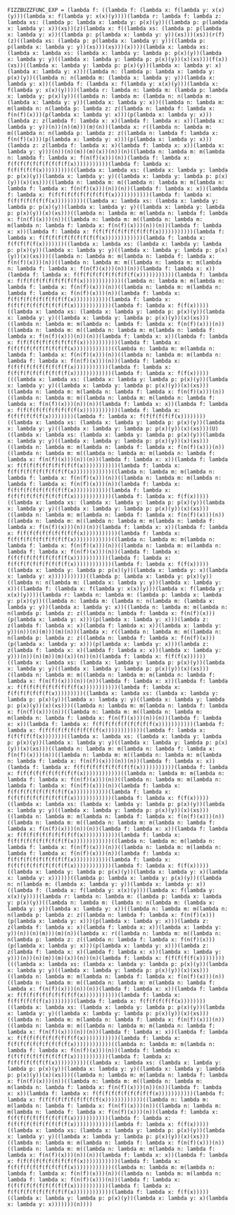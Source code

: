 `FIZZBUZZFUNC_EXP = (lambda f: ((lambda f: (lambda x: f(lambda y: x(x)(y)))(lambda x: f(lambda y: x(x)(y))))(lambda r: lambda f: lambda z: lambda xs: (lambda p: lambda x: lambda y: p(x)(y))((lambda p: p(lambda x: lambda y: x))(xs))(z)(lambda x: f((lambda xs: (lambda p: p(lambda x: lambda y: x))((lambda p: p(lambda x: lambda y: y))(xs)))(xs))(r(f)(z)((lambda xs: (lambda p: p(lambda x: lambda y: y))((lambda p: p(lambda x: lambda y: y))(xs)))(xs)))(x))))(lambda x: lambda xs: (lambda x: lambda xs: (lambda x: lambda y: lambda p: p(x)(y))(lambda x: lambda y: y)((lambda x: lambda y: lambda p: p(x)(y))(x)(xs)))(f(x))(xs))((lambda x: lambda y: lambda p: p(x)(y))(lambda x: lambda y: x)(lambda x: lambda y: x)))(lambda n: (lambda p: lambda x: lambda y: p(x)(y))((lambda n: n(lambda m: (lambda x: lambda y: y))(lambda x: lambda y: x))((lambda f: (lambda x: f(lambda y: x(x)(y)))(lambda x: f(lambda y: x(x)(y))))(lambda r: lambda n: lambda m: (lambda p: lambda x: lambda y: p(x)(y))((lambda n: lambda m: (lambda n: n(lambda m: (lambda x: lambda y: y))(lambda x: lambda y: x))((lambda n: lambda m: m(lambda n: n(lambda p: lambda z: z((lambda n: lambda f: lambda x: f(n(f)(x)))(p(lambda x: lambda y: x)))(p(lambda x: lambda y: x)))(lambda z: z(lambda f: lambda x: x)(lambda f: lambda x: x))(lambda x: lambda y: y))(n))(n)(m)))(m)(n))(lambda x: r((lambda n: lambda m: m((lambda n: n(lambda p: lambda z: z((lambda n: lambda f: lambda x: f(n(f)(x)))(p(lambda x: lambda y: x)))(p(lambda x: lambda y: x)))(lambda z: z(lambda f: lambda x: x)(lambda f: lambda x: x))(lambda x: lambda y: y)))(n))(n)(m))(m)(x))(n))(n)((lambda n: lambda m: m(lambda n: lambda f: lambda x: f(n(f)(x)))(n))(lambda f: lambda x: f(f(f(f(f(f(f(f(f(f(x)))))))))))(lambda f: lambda x: f(f(f(f(f(x)))))))))((lambda x: lambda xs: (lambda x: lambda y: lambda p: p(x)(y))(lambda x: lambda y: y)((lambda x: lambda y: lambda p: p(x)(y))(x)(xs)))((lambda n: lambda m: m((lambda n: lambda m: m(lambda n: lambda f: lambda x: f(n(f)(x)))(n))(n))(lambda f: lambda x: x))(lambda f: lambda x: f(f(f(f(f(f(f(f(f(f(x)))))))))))(lambda f: lambda x: f(f(f(f(f(f(f(x)))))))))((lambda x: lambda xs: (lambda x: lambda y: lambda p: p(x)(y))(lambda x: lambda y: y)((lambda x: lambda y: lambda p: p(x)(y))(x)(xs)))((lambda n: lambda m: m(lambda n: lambda f: lambda x: f(n(f)(x)))(n))((lambda n: lambda m: m((lambda n: lambda m: m(lambda n: lambda f: lambda x: f(n(f)(x)))(n))(n))(lambda f: lambda x: x))(lambda f: lambda x: f(f(f(f(f(f(f(f(f(f(x)))))))))))(lambda f: lambda x: f(f(f(f(f(f(f(f(f(f(x))))))))))))(lambda f: lambda x: f(f(f(f(f(x)))))))((lambda x: lambda xs: (lambda x: lambda y: lambda p: p(x)(y))(lambda x: lambda y: y)((lambda x: lambda y: lambda p: p(x)(y))(x)(xs)))((lambda n: lambda m: m(lambda n: lambda f: lambda x: f(n(f)(x)))(n))((lambda n: lambda m: m((lambda n: lambda m: m(lambda n: lambda f: lambda x: f(n(f)(x)))(n))(n))(lambda f: lambda x: x))(lambda f: lambda x: f(f(f(f(f(f(f(f(f(f(x)))))))))))(lambda f: lambda x: f(f(f(f(f(f(f(f(f(f(x))))))))))))((lambda n: lambda m: m(lambda n: lambda f: lambda x: f(n(f)(x)))(n))((lambda n: lambda m: m(lambda n: lambda f: lambda x: f(n(f)(x)))(n))(lambda f: lambda x: f(f(f(f(f(f(f(f(f(f(x)))))))))))(lambda f: lambda x: f(f(f(f(f(f(f(f(f(f(x))))))))))))(lambda f: lambda x: f(f(x)))))((lambda x: lambda xs: (lambda x: lambda y: lambda p: p(x)(y))(lambda x: lambda y: y)((lambda x: lambda y: lambda p: p(x)(y))(x)(xs)))((lambda n: lambda m: m(lambda n: lambda f: lambda x: f(n(f)(x)))(n))((lambda n: lambda m: m((lambda n: lambda m: m(lambda n: lambda f: lambda x: f(n(f)(x)))(n))(n))(lambda f: lambda x: x))(lambda f: lambda x: f(f(f(f(f(f(f(f(f(f(x)))))))))))(lambda f: lambda x: f(f(f(f(f(f(f(f(f(f(x))))))))))))((lambda n: lambda m: m(lambda n: lambda f: lambda x: f(n(f)(x)))(n))((lambda n: lambda m: m(lambda n: lambda f: lambda x: f(n(f)(x)))(n))(lambda f: lambda x: f(f(f(f(f(f(f(f(f(f(x)))))))))))(lambda f: lambda x: f(f(f(f(f(f(f(f(f(f(x))))))))))))(lambda f: lambda x: f(f(x)))))(((lambda x: lambda xs: (lambda x: lambda y: lambda p: p(x)(y))(lambda x: lambda y: y)((lambda x: lambda y: lambda p: p(x)(y))(x)(xs)))((lambda n: lambda m: m(lambda n: lambda f: lambda x: f(n(f)(x)))(n))((lambda n: lambda m: m((lambda n: lambda m: m(lambda n: lambda f: lambda x: f(n(f)(x)))(n))(n))(lambda f: lambda x: x))(lambda f: lambda x: f(f(f(f(f(f(f(f(f(f(x)))))))))))(lambda f: lambda x: f(f(f(f(f(f(x))))))))(lambda f: lambda x: f(f(f(f(f(f(x))))))))((lambda x: lambda xs: (lambda x: lambda y: lambda p: p(x)(y))(lambda x: lambda y: y)((lambda x: lambda y: lambda p: p(x)(y))(x)(xs)))(U)((lambda x: lambda xs: (lambda x: lambda y: lambda p: p(x)(y))(lambda x: lambda y: y)((lambda x: lambda y: lambda p: p(x)(y))(x)(xs)))((lambda n: lambda m: m(lambda n: lambda f: lambda x: f(n(f)(x)))(n))((lambda n: lambda m: m((lambda n: lambda m: m(lambda n: lambda f: lambda x: f(n(f)(x)))(n))(n))(lambda f: lambda x: x))(lambda f: lambda x: f(f(f(f(f(f(f(f(f(f(x)))))))))))(lambda f: lambda x: f(f(f(f(f(f(f(f(f(f(x))))))))))))((lambda n: lambda m: m(lambda n: lambda f: lambda x: f(n(f)(x)))(n))((lambda n: lambda m: m(lambda n: lambda f: lambda x: f(n(f)(x)))(n))(lambda f: lambda x: f(f(f(f(f(f(f(f(f(f(x)))))))))))(lambda f: lambda x: f(f(f(f(f(f(f(f(f(f(x))))))))))))(lambda f: lambda x: f(f(x)))))((lambda x: lambda xs: (lambda x: lambda y: lambda p: p(x)(y))(lambda x: lambda y: y)((lambda x: lambda y: lambda p: p(x)(y))(x)(xs)))((lambda n: lambda m: m(lambda n: lambda f: lambda x: f(n(f)(x)))(n))((lambda n: lambda m: m((lambda n: lambda m: m(lambda n: lambda f: lambda x: f(n(f)(x)))(n))(n))(lambda f: lambda x: x))(lambda f: lambda x: f(f(f(f(f(f(f(f(f(f(x)))))))))))(lambda f: lambda x: f(f(f(f(f(f(f(f(f(f(x))))))))))))((lambda n: lambda m: m(lambda n: lambda f: lambda x: f(n(f)(x)))(n))((lambda n: lambda m: m(lambda n: lambda f: lambda x: f(n(f)(x)))(n))(lambda f: lambda x: f(f(f(f(f(f(f(f(f(f(x)))))))))))(lambda f: lambda x: f(f(f(f(f(f(f(f(f(f(x))))))))))))(lambda f: lambda x: f(f(x)))))((lambda x: lambda y: lambda p: p(x)(y))(lambda x: lambda y: x)(lambda x: lambda y: x)))))))))))((lambda p: lambda x: lambda y: p(x)(y))((lambda n: n(lambda m: (lambda x: lambda y: y))(lambda x: lambda y: x))((lambda f: (lambda x: f(lambda y: x(x)(y)))(lambda x: f(lambda y: x(x)(y))))(lambda r: lambda n: lambda m: (lambda p: lambda x: lambda y: p(x)(y))((lambda n: lambda m: (lambda n: n(lambda m: (lambda x: lambda y: y))(lambda x: lambda y: x))((lambda n: lambda m: m(lambda n: n(lambda p: lambda z: z((lambda n: lambda f: lambda x: f(n(f)(x)))(p(lambda x: lambda y: x)))(p(lambda x: lambda y: x)))(lambda z: z(lambda f: lambda x: x)(lambda f: lambda x: x))(lambda x: lambda y: y))(n))(n)(m)))(m)(n))(lambda x: r((lambda n: lambda m: m((lambda n: n(lambda p: lambda z: z((lambda n: lambda f: lambda x: f(n(f)(x)))(p(lambda x: lambda y: x)))(p(lambda x: lambda y: x)))(lambda z: z(lambda f: lambda x: x)(lambda f: lambda x: x))(lambda x: lambda y: y)))(n))(n)(m))(m)(x))(n))(n)(lambda f: lambda x: f(f(f(x))))))((lambda x: lambda xs: (lambda x: lambda y: lambda p: p(x)(y))(lambda x: lambda y: y)((lambda x: lambda y: lambda p: p(x)(y))(x)(xs)))((lambda n: lambda m: m((lambda n: lambda m: m(lambda n: lambda f: lambda x: f(n(f)(x)))(n))(n))(lambda f: lambda x: x))(lambda f: lambda x: f(f(f(f(f(f(f(f(f(f(x)))))))))))(lambda f: lambda x: f(f(f(f(f(f(f(x)))))))))((lambda x: lambda xs: (lambda x: lambda y: lambda p: p(x)(y))(lambda x: lambda y: y)((lambda x: lambda y: lambda p: p(x)(y))(x)(xs)))((lambda n: lambda m: m(lambda n: lambda f: lambda x: f(n(f)(x)))(n))((lambda n: lambda m: m((lambda n: lambda m: m(lambda n: lambda f: lambda x: f(n(f)(x)))(n))(n))(lambda f: lambda x: x))(lambda f: lambda x: f(f(f(f(f(f(f(f(f(f(x)))))))))))(lambda f: lambda x: f(f(f(f(f(f(f(f(f(f(x))))))))))))(lambda f: lambda x: f(f(f(f(f(x)))))))((lambda x: lambda xs: (lambda x: lambda y: lambda p: p(x)(y))(lambda x: lambda y: y)((lambda x: lambda y: lambda p: p(x)(y))(x)(xs)))((lambda n: lambda m: m(lambda n: lambda f: lambda x: f(n(f)(x)))(n))((lambda n: lambda m: m((lambda n: lambda m: m(lambda n: lambda f: lambda x: f(n(f)(x)))(n))(n))(lambda f: lambda x: x))(lambda f: lambda x: f(f(f(f(f(f(f(f(f(f(x)))))))))))(lambda f: lambda x: f(f(f(f(f(f(f(f(f(f(x))))))))))))((lambda n: lambda m: m(lambda n: lambda f: lambda x: f(n(f)(x)))(n))((lambda n: lambda m: m(lambda n: lambda f: lambda x: f(n(f)(x)))(n))(lambda f: lambda x: f(f(f(f(f(f(f(f(f(f(x)))))))))))(lambda f: lambda x: f(f(f(f(f(f(f(f(f(f(x))))))))))))(lambda f: lambda x: f(f(x)))))((lambda x: lambda xs: (lambda x: lambda y: lambda p: p(x)(y))(lambda x: lambda y: y)((lambda x: lambda y: lambda p: p(x)(y))(x)(xs)))((lambda n: lambda m: m(lambda n: lambda f: lambda x: f(n(f)(x)))(n))((lambda n: lambda m: m((lambda n: lambda m: m(lambda n: lambda f: lambda x: f(n(f)(x)))(n))(n))(lambda f: lambda x: x))(lambda f: lambda x: f(f(f(f(f(f(f(f(f(f(x)))))))))))(lambda f: lambda x: f(f(f(f(f(f(f(f(f(f(x))))))))))))((lambda n: lambda m: m(lambda n: lambda f: lambda x: f(n(f)(x)))(n))((lambda n: lambda m: m(lambda n: lambda f: lambda x: f(n(f)(x)))(n))(lambda f: lambda x: f(f(f(f(f(f(f(f(f(f(x)))))))))))(lambda f: lambda x: f(f(f(f(f(f(f(f(f(f(x))))))))))))(lambda f: lambda x: f(f(x)))))((lambda x: lambda y: lambda p: p(x)(y))(lambda x: lambda y: x)(lambda x: lambda y: x))))))((lambda p: lambda x: lambda y: p(x)(y))((lambda n: n(lambda m: (lambda x: lambda y: y))(lambda x: lambda y: x))((lambda f: (lambda x: f(lambda y: x(x)(y)))(lambda x: f(lambda y: x(x)(y))))(lambda r: lambda n: lambda m: (lambda p: lambda x: lambda y: p(x)(y))((lambda n: lambda m: (lambda n: n(lambda m: (lambda x: lambda y: y))(lambda x: lambda y: x))((lambda n: lambda m: m(lambda n: n(lambda p: lambda z: z((lambda n: lambda f: lambda x: f(n(f)(x)))(p(lambda x: lambda y: x)))(p(lambda x: lambda y: x)))(lambda z: z(lambda f: lambda x: x)(lambda f: lambda x: x))(lambda x: lambda y: y))(n))(n)(m)))(m)(n))(lambda x: r((lambda n: lambda m: m((lambda n: n(lambda p: lambda z: z((lambda n: lambda f: lambda x: f(n(f)(x)))(p(lambda x: lambda y: x)))(p(lambda x: lambda y: x)))(lambda z: z(lambda f: lambda x: x)(lambda f: lambda x: x))(lambda x: lambda y: y)))(n))(n)(m))(m)(x))(n))(n)(lambda f: lambda x: f(f(f(f(f(x))))))))(((lambda x: lambda xs: (lambda x: lambda y: lambda p: p(x)(y))(lambda x: lambda y: y)((lambda x: lambda y: lambda p: p(x)(y))(x)(xs)))((lambda n: lambda m: m(lambda n: lambda f: lambda x: f(n(f)(x)))(n))((lambda n: lambda m: m((lambda n: lambda m: m(lambda n: lambda f: lambda x: f(n(f)(x)))(n))(n))(lambda f: lambda x: x))(lambda f: lambda x: f(f(f(f(f(f(f(f(f(f(x)))))))))))(lambda f: lambda x: f(f(f(f(f(f(x))))))))(lambda f: lambda x: f(f(f(f(f(f(x))))))))((lambda x: lambda xs: (lambda x: lambda y: lambda p: p(x)(y))(lambda x: lambda y: y)((lambda x: lambda y: lambda p: p(x)(y))(x)(xs)))((lambda n: lambda m: m(lambda n: lambda f: lambda x: f(n(f)(x)))(n))((lambda n: lambda m: m((lambda n: lambda m: m(lambda n: lambda f: lambda x: f(n(f)(x)))(n))(n))(lambda f: lambda x: x))(lambda f: lambda x: f(f(f(f(f(f(f(f(f(f(x)))))))))))(lambda f: lambda x: f(f(f(f(f(f(f(f(f(f(x))))))))))))((lambda n: lambda m: m(lambda n: lambda f: lambda x: f(n(f)(x)))(n))(lambda f: lambda x: f(f(f(f(f(f(f(f(f(f(x)))))))))))(lambda f: lambda x: f(f(f(f(f(f(f(x))))))))))((lambda x: lambda xs: (lambda x: lambda y: lambda p: p(x)(y))(lambda x: lambda y: y)((lambda x: lambda y: lambda p: p(x)(y))(x)(xs)))((lambda n: lambda m: m(lambda n: lambda f: lambda x: f(n(f)(x)))(n))((lambda n: lambda m: m((lambda n: lambda m: m(lambda n: lambda f: lambda x: f(n(f)(x)))(n))(n))(lambda f: lambda x: x))(lambda f: lambda x: f(f(f(f(f(f(f(f(f(f(x)))))))))))(lambda f: lambda x: f(f(f(f(f(f(f(f(f(f(x))))))))))))((lambda n: lambda m: m(lambda n: lambda f: lambda x: f(n(f)(x)))(n))((lambda n: lambda m: m(lambda n: lambda f: lambda x: f(n(f)(x)))(n))(lambda f: lambda x: f(f(f(f(f(f(f(f(f(f(x)))))))))))(lambda f: lambda x: f(f(f(f(f(f(f(f(f(f(x))))))))))))(lambda f: lambda x: f(f(x)))))((lambda x: lambda xs: (lambda x: lambda y: lambda p: p(x)(y))(lambda x: lambda y: y)((lambda x: lambda y: lambda p: p(x)(y))(x)(xs)))((lambda n: lambda m: m(lambda n: lambda f: lambda x: f(n(f)(x)))(n))((lambda n: lambda m: m((lambda n: lambda m: m(lambda n: lambda f: lambda x: f(n(f)(x)))(n))(n))(lambda f: lambda x: x))(lambda f: lambda x: f(f(f(f(f(f(f(f(f(f(x)))))))))))(lambda f: lambda x: f(f(f(f(f(f(f(f(f(f(x))))))))))))((lambda n: lambda m: m(lambda n: lambda f: lambda x: f(n(f)(x)))(n))((lambda n: lambda m: m(lambda n: lambda f: lambda x: f(n(f)(x)))(n))(lambda f: lambda x: f(f(f(f(f(f(f(f(f(f(x)))))))))))(lambda f: lambda x: f(f(f(f(f(f(f(f(f(f(x))))))))))))(lambda f: lambda x: f(f(x)))))((lambda x: lambda y: lambda p: p(x)(y))(lambda x: lambda y: x)(lambda x: lambda y: x)))))))(n))))`